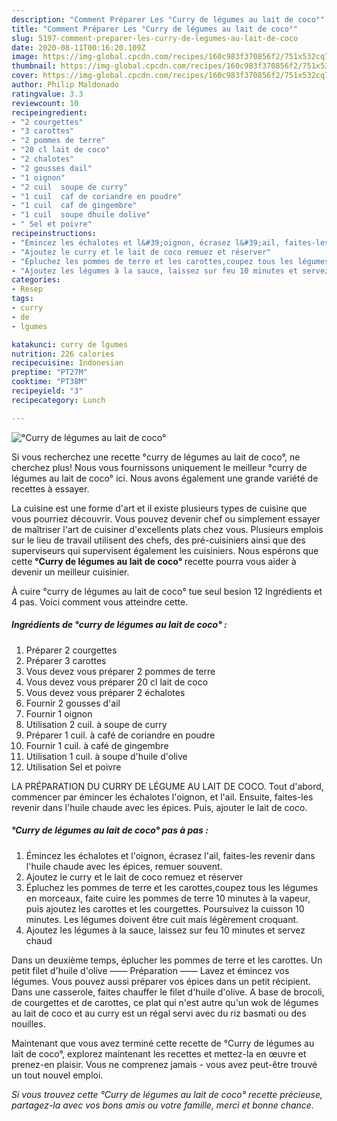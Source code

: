 ```yaml
---
description: "Comment Préparer Les °Curry de légumes au lait de coco°"
title: "Comment Préparer Les °Curry de légumes au lait de coco°"
slug: 5197-comment-preparer-les-curry-de-legumes-au-lait-de-coco
date: 2020-08-11T00:16:20.109Z
image: https://img-global.cpcdn.com/recipes/160c983f370856f2/751x532cq70/curry-de-legumes-au-lait-de-coco-photo-principale-de-la-recette.jpg
thumbnail: https://img-global.cpcdn.com/recipes/160c983f370856f2/751x532cq70/curry-de-legumes-au-lait-de-coco-photo-principale-de-la-recette.jpg
cover: https://img-global.cpcdn.com/recipes/160c983f370856f2/751x532cq70/curry-de-legumes-au-lait-de-coco-photo-principale-de-la-recette.jpg
author: Philip Maldonado
ratingvalue: 3.3
reviewcount: 10
recipeingredient:
- "2 courgettes"
- "3 carottes"
- "2 pommes de terre"
- "20 cl lait de coco"
- "2 chalotes"
- "2 gousses dail"
- "1 oignon"
- "2 cuil  soupe de curry"
- "1 cuil  caf de coriandre en poudre"
- "1 cuil  caf de gingembre"
- "1 cuil  soupe dhuile dolive"
- " Sel et poivre"
recipeinstructions:
- "Émincez les échalotes et l&#39;oignon, écrasez l&#39;ail, faites-les revenir dans l&#39;huile chaude avec les épices, remuer souvent."
- "Ajoutez le curry et le lait de coco remuez et réserver"
- "Épluchez les pommes de terre et les carottes,coupez tous les légumes en morceaux, faite cuire les pommes de terre 10 minutes à la vapeur, puis ajoutez les carottes et les courgettes. Poursuivez la cuisson 10 minutes. Les légumes doivent être cuit mais légèrement croquant."
- "Ajoutez les légumes à la sauce, laissez sur feu 10 minutes et servez chaud"
categories:
- Resep
tags:
- curry
- de
- lgumes

katakunci: curry de lgumes 
nutrition: 226 calories
recipecuisine: Indonesian
preptime: "PT27M"
cooktime: "PT38M"
recipeyield: "3"
recipecategory: Lunch

---
```



![°Curry de légumes au lait de coco°](https://img-global.cpcdn.com/recipes/160c983f370856f2/751x532cq70/curry-de-legumes-au-lait-de-coco-photo-principale-de-la-recette.jpg)

Si vous recherchez une recette °curry de légumes au lait de coco°, ne cherchez plus! Nous vous fournissons uniquement le meilleur °curry de légumes au lait de coco° ici. Nous avons également une grande variété de recettes à essayer.

La cuisine est une forme d'art et il existe plusieurs types de cuisine que vous pourriez découvrir. Vous pouvez devenir chef ou simplement essayer de maîtriser l'art de cuisiner d'excellents plats chez vous. Plusieurs emplois sur le lieu de travail utilisent des chefs, des pré-cuisiniers ainsi que des superviseurs qui supervisent également les cuisiniers. Nous espérons que cette <strong> °Curry de légumes au lait de coco° </strong> recette pourra vous aider à devenir un meilleur cuisinier.

<!--inarticleads1-->

À cuire °curry de légumes au lait de coco° tue seul besion 12 Ingrédients et 4 pas. Voici comment vous atteindre cette.

##### Ingrédients de °curry de légumes au lait de coco° :

1. Préparer 2 courgettes
1. Préparer 3 carottes
1. Vous devez vous préparer 2 pommes de terre
1. Vous devez vous préparer 20 cl lait de coco
1. Vous devez vous préparer 2 échalotes
1. Fournir 2 gousses d&#39;ail
1. Fournir 1 oignon
1. Utilisation 2 cuil. à soupe de curry
1. Préparer 1 cuil. à café de coriandre en poudre
1. Fournir 1 cuil. à café de gingembre
1. Utilisation 1 cuil. à soupe d&#39;huile d&#39;olive
1. Utilisation  Sel et poivre


LA PRÉPARATION DU CURRY DE LÉGUME AU LAIT DE COCO. Tout d&#39;abord, commencer par émincer les échalotes l&#39;oignon, et l&#39;ail. Ensuite, faites-les revenir dans l&#39;huile chaude avec les épices. Puis, ajouter le lait de coco. 

<!--inarticleads2-->

##### °Curry de légumes au lait de coco° pas à pas :

1. Émincez les échalotes et l&#39;oignon, écrasez l&#39;ail, faites-les revenir dans l&#39;huile chaude avec les épices, remuer souvent.
1. Ajoutez le curry et le lait de coco remuez et réserver
1. Épluchez les pommes de terre et les carottes,coupez tous les légumes en morceaux, faite cuire les pommes de terre 10 minutes à la vapeur, puis ajoutez les carottes et les courgettes. Poursuivez la cuisson 10 minutes. Les légumes doivent être cuit mais légèrement croquant.
1. Ajoutez les légumes à la sauce, laissez sur feu 10 minutes et servez chaud


Dans un deuxième temps, éplucher les pommes de terre et les carottes. Un petit filet d&#39;huile d&#39;olive —— Préparation —— Lavez et émincez vos légumes. Vous pouvez aussi préparer vos épices dans un petit récipient. Dans une casserole, faites chauffer le filet d&#39;huile d&#39;olive. A base de brocoli, de courgettes et de carottes, ce plat qui n&#39;est autre qu&#39;un wok de légumes au lait de coco et au curry est un régal servi avec du riz basmati ou des nouilles. 

<!--inarticleads1-->

<p>
Maintenant que vous avez terminé cette recette de °Curry de légumes au lait de coco°, explorez maintenant les recettes et mettez-la en œuvre et prenez-en plaisir. Vous ne comprenez jamais - vous avez peut-être trouvé un tout nouvel emploi.
</p>

<p>
<i>Si vous trouvez cette °Curry de légumes au lait de coco° recette précieuse, partagez-la avec vos bons amis ou votre famille, merci et bonne chance.</i>
</p>
